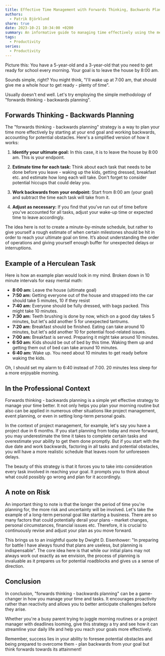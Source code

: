 ```yaml
---
title: Effective Time Management with Forwards Thinking, Backwards Planning
authors:
  - Patrik Björklund
share: true
date: 2023-10-21 10:34:00 +0200
summary: An informative guide to managing time effectively using the methodology of 'forwards thinking - backwards planning', especially for parents.
tags:
  - Productivity
series:
  - Productivity
---
```


Picture this: You have a 5-year-old and a 3-year-old that you need to get ready for school every morning. Your goal is to leave the house by 8:00 am. 

Sounds simple, right? You might think, "I'll wake up at 7:00 am, that should give me a whole hour to get ready - plenty of time". 

Usually doesn't end well. Let's try employing the simple methodology of "forwards thinking - backwards planning". 

## Forwards Thinking - Backwards Planning

The "forwards thinking - backwards planning" strategy is a way to plan your time more effectively by starting at your end goal and working backwards, accounting for potential obstacles. Here's a simplified version of how it works:

1. **Identify your ultimate goal:** In this case, it is to leave the house by 8:00 am. This is your endpoint.

2. **Estimate time for each task:** Think about each task that needs to be done before you leave - waking up the kids, getting dressed, breakfast etc. and estimate how long each will take. Don't forget to consider potential hiccups that could delay you.

3. **Work backwards from your endpoint:** Start from 8:00 am (your goal) and subtract the time each task will take from it.

4. **Adjust as necessary:** If you find that you've run out of time before you've accounted for all tasks, adjust your wake-up time or expected time to leave accordingly.

The idea here is not to create a minute-by-minute schedule, but rather to give yourself a rough estimate of when certain milestones should be hit in order to reach your ultimate goal on time. It’s about understanding the order of operations and giving yourself enough buffer for unexpected delays or interruptions.
## Example of a Herculean Task

Here is how an example plan would look in my mind. Broken down in 10 minute intervals for easy mental math:

- **8:00 am:** Leave the house (ultimate goal)
- **7:50 am:** Getting everyone out of the house and strapped into the car should take 5 minutes, 10 if they resist
- **7:40 am:** Everyone should be fully dressed, with bags packed. This might take 10 minutes.
- **7:30 am:** Teeth brushing is done by now, which on a good day takes 5 minutes, but let's add another 5 for unexpected tantrums.
- **7:20 am:** Breakfast should be finished. Eating can take around 10 minutes, but let's add another 10 for potential food-related issues.
- **7:00 am:** Breakfast is served. Preparing it might take around 10 minutes.
- **6:50 am:** Kids should be out of bed by this time. Waking them up and getting them out of bed can take around 10 minutes.
- **6:40 am:** Wake up. You need about 10 minutes to get ready before waking the kids.

Oh, I should set my alarm to 6:40 instead of 7:00. 20 minutes less sleep for a more enjoyable morning.

## In the Professional Context

Forwards thinking - backwards planning is a simple yet effective strategy to manage your time better. It not only helps you plan your morning routine but also can be applied in numerous other situations like project management, event planning, or even in setting long-term personal goals.

In the context of project management, for example, let's say you have a project due in 6 months. If you start planning from today and move forward, you may underestimate the time it takes to complete certain tasks and overestimate your ability to get them done promptly. But if you start with the due date and work backwards, factoring in all tasks and potential obstacles, you will have a more realistic schedule that leaves room for unforeseen delays.

The beauty of this strategy is that it forces you to take into consideration every task involved in reaching your goal. It prompts you to think about what could possibly go wrong and plan for it accordingly. 

## A note on Risk

An important thing to note is that the longer the period of time you're planning for, the more risk and uncertainty will be involved. Let's take the example of a long-term personal goal like starting a business. There are so many factors that could potentially derail your plans - market changes, personal circumstances, financial issues etc. Therefore, it is crucial to continuously revise and adjust your plan as you move forward. 

This brings us to an insightful quote by Dwight D. Eisenhower: "In preparing for battle I have always found that plans are useless, but planning is indispensable". The core idea here is that while our initial plans may not always work out exactly as we envision, the process of planning is invaluable as it prepares us for potential roadblocks and gives us a sense of direction.

## Conclusion

In conclusion, "forwards thinking - backwards planning" can be a game-changer in how you manage your time and tasks. It encourages proactivity rather than reactivity and allows you to better anticipate challenges before they arise.

Whether you're a busy parent trying to juggle morning routines or a project manager with deadlines looming, give this strategy a try and see how it can streamline your daily life and help you reach your goals more effectively.

Remember, success lies in your ability to foresee potential obstacles and being prepared to overcome them - plan backwards from your goal but think forwards towards its attainment!
